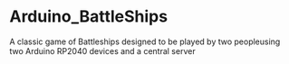 # Arduino_BattleShips
A classic game of Battleships designed to be played by two peopleusing two Arduino  RP2040 devices and a central server
